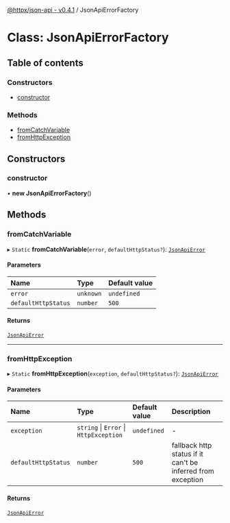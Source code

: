 [@httpx/json-api - v0.4.1](../README.md) / JsonApiErrorFactory

# Class: JsonApiErrorFactory

## Table of contents

### Constructors

- [constructor](JsonApiErrorFactory.md#constructor)

### Methods

- [fromCatchVariable](JsonApiErrorFactory.md#fromcatchvariable)
- [fromHttpException](JsonApiErrorFactory.md#fromhttpexception)

## Constructors

### constructor

• **new JsonApiErrorFactory**()

## Methods

### fromCatchVariable

▸ `Static` **fromCatchVariable**(`error`, `defaultHttpStatus?`): [`JsonApiError`](../README.md#jsonapierror)

#### Parameters

| Name                | Type      | Default value |
| :------------------ | :-------- | :------------ |
| `error`             | `unknown` | `undefined`   |
| `defaultHttpStatus` | `number`  | `500`         |

#### Returns

[`JsonApiError`](../README.md#jsonapierror)

---

### fromHttpException

▸ `Static` **fromHttpException**(`exception`, `defaultHttpStatus?`): [`JsonApiError`](../README.md#jsonapierror)

#### Parameters

| Name                | Type                                   | Default value | Description                                                 |
| :------------------ | :------------------------------------- | :------------ | :---------------------------------------------------------- |
| `exception`         | `string` \| `Error` \| `HttpException` | `undefined`   | -                                                           |
| `defaultHttpStatus` | `number`                               | `500`         | fallback http status if it can't be inferred from exception |

#### Returns

[`JsonApiError`](../README.md#jsonapierror)

